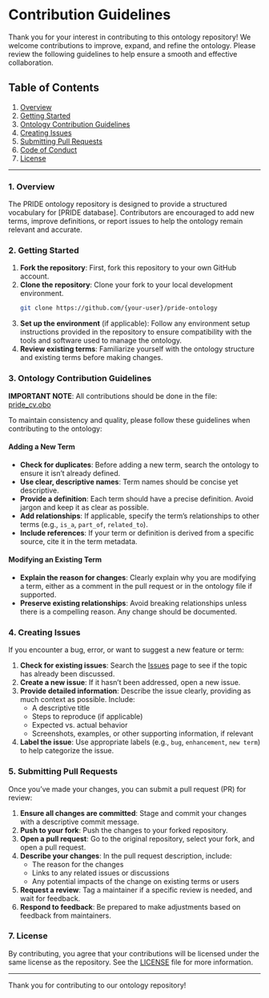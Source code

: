 # Contribution Guidelines

Thank you for your interest in contributing to this ontology repository! We welcome contributions to improve, expand, and refine the ontology. Please review the following guidelines to help ensure a smooth and effective collaboration.

## Table of Contents
1. [Overview](#overview)
2. [Getting Started](#getting-started)
3. [Ontology Contribution Guidelines](#ontology-contribution-guidelines)
4. [Creating Issues](#creating-issues)
5. [Submitting Pull Requests](#submitting-pull-requests)
6. [Code of Conduct](#code-of-conduct)
7. [License](#license)

---

### 1. Overview

The PRIDE ontology repository is designed to provide a structured vocabulary for [PRIDE database]. Contributors are encouraged to add new terms, improve definitions, or report issues to help the ontology remain relevant and accurate.

### 2. Getting Started

1. **Fork the repository**: First, fork this repository to your own GitHub account.
2. **Clone the repository**: Clone your fork to your local development environment.
    ```bash
    git clone https://github.com/{your-user}/pride-ontology
    ```
3. **Set up the environment** (if applicable): Follow any environment setup instructions provided in the repository to ensure compatibility with the tools and software used to manage the ontology.
4. **Review existing terms**: Familiarize yourself with the ontology structure and existing terms before making changes.

### 3. Ontology Contribution Guidelines

**IMPORTANT NOTE**: All contributions should be done in the file: [pride_cv.obo](pride_cv.obo)

To maintain consistency and quality, please follow these guidelines when contributing to the ontology:

#### Adding a New Term
- **Check for duplicates**: Before adding a new term, search the ontology to ensure it isn’t already defined.
- **Use clear, descriptive names**: Term names should be concise yet descriptive.
- **Provide a definition**: Each term should have a precise definition. Avoid jargon and keep it as clear as possible.
- **Add relationships**: If applicable, specify the term’s relationships to other terms (e.g., `is_a`, `part_of`, `related_to`).
- **Include references**: If your term or definition is derived from a specific source, cite it in the term metadata.

#### Modifying an Existing Term
- **Explain the reason for changes**: Clearly explain why you are modifying a term, either as a comment in the pull request or in the ontology file if supported.
- **Preserve existing relationships**: Avoid breaking relationships unless there is a compelling reason. Any change should be documented.

### 4. Creating Issues

If you encounter a bug, error, or want to suggest a new feature or term:

1. **Check for existing issues**: Search the [Issues](https://github.com/PRIDE-Archive/pride-ontology/issues) page to see if the topic has already been discussed.
2. **Create a new issue**: If it hasn’t been addressed, open a new issue. 
3. **Provide detailed information**: Describe the issue clearly, providing as much context as possible. Include:
    - A descriptive title
    - Steps to reproduce (if applicable)
    - Expected vs. actual behavior
    - Screenshots, examples, or other supporting information, if relevant
4. **Label the issue**: Use appropriate labels (e.g., `bug`, `enhancement`, `new term`) to help categorize the issue.

### 5. Submitting Pull Requests

Once you’ve made your changes, you can submit a pull request (PR) for review:

1. **Ensure all changes are committed**: Stage and commit your changes with a descriptive commit message.
2. **Push to your fork**: Push the changes to your forked repository.
3. **Open a pull request**: Go to the original repository, select your fork, and open a pull request. 
4. **Describe your changes**: In the pull request description, include:
    - The reason for the changes
    - Links to any related issues or discussions
    - Any potential impacts of the change on existing terms or users
5. **Request a review**: Tag a maintainer if a specific review is needed, and wait for feedback.
6. **Respond to feedback**: Be prepared to make adjustments based on feedback from maintainers.

### 7. License

By contributing, you agree that your contributions will be licensed under the same license as the repository. See the [LICENSE](LICENSE) file for more information.

---

Thank you for contributing to our ontology repository!

